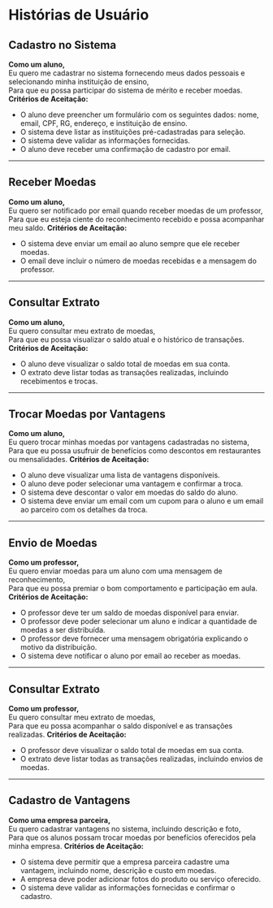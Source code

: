 # Histórias de Usuário
## Cadastro no Sistema
**Como um aluno,**  
Eu quero me cadastrar no sistema fornecendo meus dados pessoais e selecionando minha instituição de ensino,  
Para que eu possa participar do sistema de mérito e receber moedas.
**Critérios de Aceitação:**
- O aluno deve preencher um formulário com os seguintes dados: nome, email, CPF, RG, endereço, e instituição de ensino.
- O sistema deve listar as instituições pré-cadastradas para seleção.
- O sistema deve validar as informações fornecidas.
- O aluno deve receber uma confirmação de cadastro por email.
---
## Receber Moedas
**Como um aluno,**  
Eu quero ser notificado por email quando receber moedas de um professor,  
Para que eu esteja ciente do reconhecimento recebido e possa acompanhar meu saldo.
**Critérios de Aceitação:**
- O sistema deve enviar um email ao aluno sempre que ele receber moedas.
- O email deve incluir o número de moedas recebidas e a mensagem do professor.
---
## Consultar Extrato
**Como um aluno,**  
Eu quero consultar meu extrato de moedas,  
Para que eu possa visualizar o saldo atual e o histórico de transações.
**Critérios de Aceitação:**
- O aluno deve visualizar o saldo total de moedas em sua conta.
- O extrato deve listar todas as transações realizadas, incluindo recebimentos e trocas.
---
## Trocar Moedas por Vantagens
**Como um aluno,**  
Eu quero trocar minhas moedas por vantagens cadastradas no sistema,  
Para que eu possa usufruir de benefícios como descontos em restaurantes ou mensalidades.
**Critérios de Aceitação:**
- O aluno deve visualizar uma lista de vantagens disponíveis.
- O aluno deve poder selecionar uma vantagem e confirmar a troca.
- O sistema deve descontar o valor em moedas do saldo do aluno.
- O sistema deve enviar um email com um cupom para o aluno e um email ao parceiro com os detalhes da troca.
---
## Envio de Moedas
**Como um professor,**  
Eu quero enviar moedas para um aluno com uma mensagem de reconhecimento,  
Para que eu possa premiar o bom comportamento e participação em aula.
**Critérios de Aceitação:**
- O professor deve ter um saldo de moedas disponível para enviar.
- O professor deve poder selecionar um aluno e indicar a quantidade de moedas a ser distribuída.
- O professor deve fornecer uma mensagem obrigatória explicando o motivo da distribuição.
- O sistema deve notificar o aluno por email ao receber as moedas.
---
## Consultar Extrato
**Como um professor,**  
Eu quero consultar meu extrato de moedas,  
Para que eu possa acompanhar o saldo disponível e as transações realizadas.
**Critérios de Aceitação:**
- O professor deve visualizar o saldo total de moedas em sua conta.
- O extrato deve listar todas as transações realizadas, incluindo envios de moedas.
---
## Cadastro de Vantagens
**Como uma empresa parceira,**  
Eu quero cadastrar vantagens no sistema, incluindo descrição e foto,  
Para que os alunos possam trocar moedas por benefícios oferecidos pela minha empresa.
**Critérios de Aceitação:**
- O sistema deve permitir que a empresa parceira cadastre uma vantagem, incluindo nome, descrição e custo em moedas.
- A empresa deve poder adicionar fotos do produto ou serviço oferecido.
- O sistema deve validar as informações fornecidas e confirmar o cadastro.

